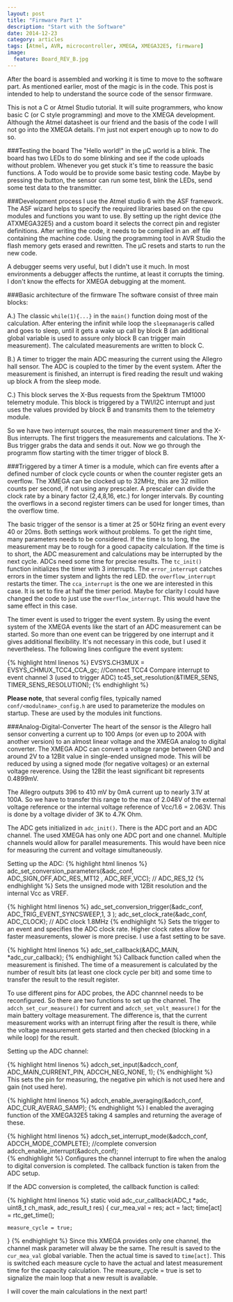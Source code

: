```yaml
---
layout: post
title: "Firmware Part 1"
description: "Start with the Software"
date: 2014-12-23
category: articles
tags: [Atmel, AVR, microcontroller, XMEGA, XMEGA32E5, firmware]
image:
  feature: Board_REV_B.jpg
---
```

After the board is assembled and working it is time to move to the software part. As
mentioned earlier, most of the magic is in the code. This post is intended to help to
understand the source code of the sensor firmware.

This is not a C or Atmel Studio tutorial. It will suite programmers, who know basic C (or
C style programming) and move to the XMEGA development. Although the Atmel datasheet is our
friend and the basis of the code I will not go into the XMEGA details.
I'm just not expert enough up to now to do so.

###Testing the board
The "Hello world!" in the µC world is a blink. The board has two LEDs to do some blinking
and see if the code uploads without problem. Whenever you get stuck it's time to reassure
the basic functions. A Todo would be to provide some basic testing code. Maybe by pressing
the button, the sensor can run some test, blink the LEDs, send some test data to the transmitter.

###Development process
I use the Atmel studio 6 with the ASF framework. The ASF wizard helps to specify the
required libraries based on the cpu modules and functions you want to use. By setting up 
the right device (the ATXMEGA32E5) and a custom board it selects the correct pin and register
definitions.
After writing the code, it needs to be compiled in an .elf file containing the machine code.
Using the programming tool in AVR Studio the flash memory gets erased and rewritten. The
µC resets and starts to run the new code.

A debugger seems very useful, but I didn't use it much. In most environments a debugger
affects the runtime, at least it corrupts the timing. I don't know the effects for
XMEGA debugging at the moment.

###Basic architecture of the firmware
The software consist of three main blocks:

A.) The classic `while(1){...}` in the `main()` function doing most of the calculation. After
entering the infinit while loop the `sleepmanager`is called and goes to sleep, until it
gets a wake up call by block B (an additional global variable is used to assure only block B
can trigger main measurement). The calculated measurements are written to block C.

B.) A timer to trigger the main ADC measuring the current using the Allegro hall sensor.
The ADC is coupled to the timer by the event system. After the measurement is finished, an
interrupt is fired reading the result und waking up block A from the sleep mode.

C.) This block serves the X-Bus requests from the Spektrum TM1000 telemetry module. This
block is triggered by a TWI/I2C interrupt and just uses the values provided by block B 
and transmits them to the telemetry module.

So we have two interrupt sources, the main measurement timer and the X-Bus interrupts. The
first triggers the measurements and calculations. The X-Bus trigger grabs the data and
sends it out. Now we go through the programm flow starting with the timer trigger of block
B. 

###Triggered by a timer
A timer is a module, which can fire events after a defined number of clock cycle counts 
or when the counter register gets an overflow. The XMEGA can be clocked up to 32MHz, this
are 32 million counts per second, if not using any prescaler. A prescaler can divide the
clock rate by a binary factor (2,4,8,16, etc.) for longer intervals. By counting the 
overflows in a second register timers can be used for longer times, than the overflow time.

The basic trigger of the sensor is a timer at 25 or 50Hz firing an event every 40 or 20ms.
Both settings work without problems. To get the right time, many parameters needs to be
considered. If the time is to long, the measurement may be to rough for a good capacity
calculation. If the time is to short, the ADC measurement and calculations may be interrupted
by the next cycle. ADCs need some time for precise results. The `tc_init()` function
initializes the timer with 3 interrupts. The `error_interrupt` catches errors in the timer
system and lights the red LED. the `overflow_interrupt` restarts the timer. The `cca_interrupt`
is the one we are interested in this case. It is set to fire at half the timer period. Maybe
for clarity I could have changed the code to just use the `overflow_interrupt`. This would
have the same effect in this case. 

The timer event is used to trigger the event system. By using the event system of the XMEGA
events like the start of an ADC measurement can be started. So more than one event can be
triggered by one interrupt and it gives additional flexibility. It's not necessary in this
code, but I used it nevertheless. The following lines configure the event system:

{% highlight html linenos %}
EVSYS.CH3MUX = EVSYS_CHMUX_TCC4_CCA_gc;  //Connect TCC4 Compare interrupt to event channel 3 (used to trigger ADC)
tc45_set_resolution(&TIMER_SENS, TIMER_SENS_RESOLUTION);
{% endhighlight %}

**Please note**, that several config files, typically named `conf/<modulname>_config.h` are used
to parameterize the modules on startup. These are used by the modules init functions.

###Analog-Digital-Converter
The heart of the sensor is the Allegro hall sensor converting a current up to 100 Amps (or
even up to 200A with another version) to an almost linear voltage and the XMEGA analog to
digital converter. The XMEGA ADC can convert a voltage range between GND and around 2V to
a 12Bit value in single-ended unsigned mode. This will be reduced by using a signed mode
(for negative voltages) or an external voltage reverence. Using the 12Bit the least 
significant bit represents 0.4899mV.

The Allegro outputs 396 to 410 mV by 0mA current up to nearly 3.1V at 100A. So we have 
to transfer this range to the max of 2.048V of the external voltage reference or the internal
voltage reference of Vcc/1.6 = 2.063V. This is done by a voltage divider of 3K to 4.7K Ohm.

The ADC gets initialized in `adc_init()`. There is the ADC port and an ADC channel. The used
XMEGA has only one ADC port and one channel. Multiple channels would allow for parallel
measurements. This would have been nice for measuring the current and voltage simultaneously.

Setting up the ADC:
{% highlight html linenos %}
adc_set_conversion_parameters(&adc_conf, ADC_SIGN_OFF,ADC_RES_MT12 , ADC_REF_VCC);  // ADC_RES_12
{% endhighlight %}
Sets the unsigned mode with 12Bit resolution and the internal Vcc as VREF.

{% highlight html linenos %}
adc_set_conversion_trigger(&adc_conf, ADC_TRIG_EVENT_SYNCSWEEP,1, 3 );
adc_set_clock_rate(&adc_conf, ADC_CLOCK); // ADC clock 1.8MHz
{% endhighlight %}
Sets the trigger to an event and specifies the ADC clock rate. Higher clock rates allow for
faster measurements, slower is more precise. I use a fast setting to be save.

{% highlight html linenos %}
adc_set_callback(&ADC_MAIN, *adc_cur_callback);
{% endhighlight %}
Callback function called when the measurement is finished. The time of a measurement is 
calculated by the number of result bits (at least one clock cycle per bit) and some time 
to transfer the result to the result register.  

To use different pins for ADC probes, the ADC channnel needs to be reconfigured. So there
are two functions to set up the channel. The `adcch_set_cur_measure()` for current and
`adcch_set_volt_measure()` for the main battery voltage measurement. The difference is, that
the current measurement works with an interrupt firing after the result is there, while
the voltage measurement gets started and then checked (blocking in a while loop) for the
result.

Setting up the ADC channel:

{% highlight html linenos %}
adcch_set_input(&adcch_conf, ADC_MAIN_CURRENT_PIN, ADCCH_NEG_NONE, 1);
{% endhighlight %}
This sets the pin for measuring, the negative pin which is not used here and gain (not used here).

{% highlight html linenos %}
adcch_enable_averaging(&adcch_conf, ADC_CUR_AVERAG_SAMP);
{% endhighlight %}
I enabled the averaging function of the XMEGA32E5 taking 4 samples and returning the average
of these.

{% highlight html linenos %}
adcch_set_interrupt_mode(&adcch_conf, ADCCH_MODE_COMPLETE); //complete conversion
adcch_enable_interrupt(&adcch_conf);    
{% endhighlight %}
Configures the channel interrupt to fire when the analog to digital conversion is completed.
The callback function is taken from the ADC setup.

If the ADC conversion is completed, the callback function is called:

{% highlight html linenos %}
static void adc_cur_callback(ADC_t *adc, uint8_t ch_mask, adc_result_t res) {
	cur_mea_val = res;
	act = !act;
	time[act] = rtc_get_time();
	
	measure_cycle = true;	
}
{% endhighlight %}
Since this XMEGA provides only one channel, the channel mask parameter will alway be the same.
The result is saved to the `cur_mea_val` global variable. Then the actual time is saved
to `time[act]`. This is switched each measure cycle to have the actual and latest measurement
time for the capacity calculation. The measure_cycle = true is set to signalize the main
loop that a new result is available.

I will cover the main calculations in the next part!